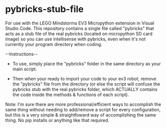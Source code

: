# pybricks-stub-file
For use with the LEGO Mindstorms EV3 Micropython extension in Visual Studio Code. This repository contains a single file called "pybricks" that acts as a stub file of the real pybricks (located on micropython SD card image) so you can use intellisense with pybricks, even when it's not currently your program directory when coding.

--Instructions--
* To use, simply place the "pybricks" folder in the same directory as your main script.

* Then when your ready to import your code to your ev3 robot, remove the "pybricks" file from the directory (or else the script will confuse the pybricks stub with the real pybricks folder, which ACTUALLY contains the code inside the methods & functions of each script).


Note: I'm sure there are more professional/efficient ways to accomplish the same thing without needing to add/remove a script for every configuration, but this is a very simple & straightfoward way of accomplishing the same thing. No pip installs or anything like that required.